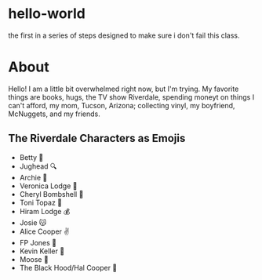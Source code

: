 # hello-world
the first in a series of steps designed to make sure i don't fail this class.

# **About**

Hello! I am a little bit overwhelmed right now, but I'm trying. My favorite things are books, hugs, the TV show Riverdale, spending moneyt on things I can't afford, my mom, Tucson, Arizona; collecting vinyl, my boyfriend, McNuggets, and my friends.

## **The Riverdale Characters as Emojis**
* Betty :pill: 
* Jughead :mag:
* Archie :dog:
* Veronica Lodge :lipstick:
* Cheryl Bombshell :cherries:
* Toni Topaz :snake:
* Hiram Lodge :moneybag:
* Josie :kissing_cat:
* Alice Cooper :v: 
* FP Jones :beers:
* Kevin Keller :clap: 
* Moose :two_men_holding_hands:
* The Black Hood/Hal Cooper :gun:
